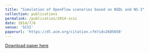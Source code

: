 ```yaml
---
title: "Simulation of OpenFlow scenarios based on NSDL and NS-3"
collection: publications
permalink: /publication/2014-scsi
date: 2014/7/6
venue: 'SCSI'
paperurl: 'https://dl.acm.org/citation.cfm?id=2685650'
---
```


[Download paper here](https://dl.acm.org/citation.cfm?id=2685650)

